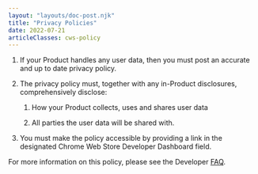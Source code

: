 ```yaml
---
layout: "layouts/doc-post.njk"
title: "Privacy Policies"
date: 2022-07-21
articleClasses: cws-policy
---
```


1. If your Product handles any user data, then you must post an accurate and up to date privacy policy.

1. The privacy policy must, together with any in-Product disclosures, comprehensively disclose:

    1. How your Product collects, uses and shares user data

    1. All parties the user data will be shared with.

1. You must make the policy accessible by providing a link in the designated Chrome Web Store
   Developer Dashboard field.

For more information on this policy, please see the Developer [FAQ][faq].

[faq]: /docs/webstore/user_data/
